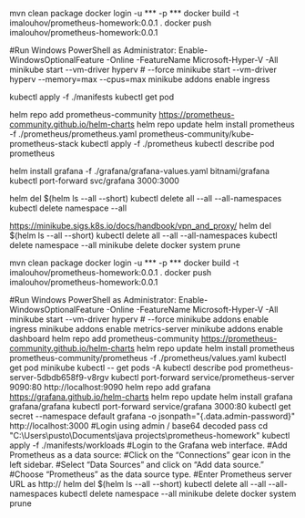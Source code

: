 mvn clean package
docker login -u *** -p ***
docker build -t imalouhov/prometheus-homework:0.0.1 .
docker push imalouhov/prometheus-homework:0.0.1

#Run Windows PowerShell as Administrator:
Enable-WindowsOptionalFeature -Online -FeatureName Microsoft-Hyper-V -All
minikube start --vm-driver hyperv # --force
minikube start --vm-driver hyperv --memory=max --cpus=max
minikube addons enable ingress

kubectl apply -f ./manifests
kubectl get pod

helm repo add prometheus-community https://prometheus-community.github.io/helm-charts
helm repo update
helm install prometheus -f ./prometheus/prometheus.yaml prometheus-community/kube-prometheus-stack
kubectl apply -f ./prometheus
kubectl describe pod prometheus

helm install grafana -f ./grafana/grafana-values.yaml bitnami/grafana
kubectl port-forward svc/grafana 3000:3000

helm del $(helm ls --all --short)
kubectl delete all --all --all-namespaces
kubectl delete namespace --all


https://minikube.sigs.k8s.io/docs/handbook/vpn_and_proxy/
helm del $(helm ls --all --short)
kubectl delete all --all --all-namespaces
kubectl delete namespace --all
minikube delete
docker system prune

mvn clean package
docker login -u *** -p ***
docker build -t imalouhov/prometheus-homework:0.0.1 .
docker push imalouhov/prometheus-homework:0.0.1

#Run Windows PowerShell as Administrator:
Enable-WindowsOptionalFeature -Online -FeatureName Microsoft-Hyper-V -All
minikube start --vm-driver hyperv # --force
minikube addons enable ingress
minikube addons enable metrics-server
minikube addons enable dashboard
helm repo add prometheus-community https://prometheus-community.github.io/helm-charts
helm repo update
helm install prometheus prometheus-community/prometheus -f ./prometheus/values.yaml
kubectl get pod
minikube kubectl -- get pods -A
kubectl describe pod prometheus-server-5dbdb658f9-v8rgv 
kubectl port-forward service/prometheus-server 9090:80
http://localhost:9090
helm repo add grafana https://grafana.github.io/helm-charts
helm repo update
helm install grafana grafana/grafana
kubectl port-forward service/grafana 3000:80
kubectl get secret --namespace default grafana -o jsonpath="{.data.admin-password}"
http://localhost:3000
#Login using admin / base64 decoded pass
cd "C:\Users\pusto\Documents\java projects\prometheus-homework"
kubectl apply -f ./manifests/workloads
#Login to the Grafana web interface.
#Add Prometheus as a data source:
#Click on the “Connections” gear icon in the left sidebar.
#Select “Data Sources” and click on “Add data source.”
#Choose “Prometheus” as the data source type.
#Enter Prometheus server URL as http://<prometheus-server>
helm del $(helm ls --all --short)
kubectl delete all --all --all-namespaces
kubectl delete namespace --all
minikube delete
docker system prune